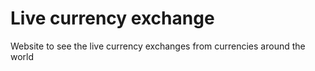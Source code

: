 # Live currency exchange
Website to see the live currency exchanges from currencies around the world
